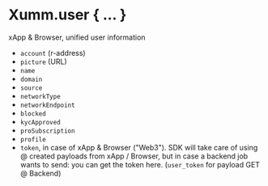 # Xumm.user { ... }

xApp & Browser, unified user information

* `account` (r-address)
* `picture` (URL)
* `name`
* `domain`
* `source`
* `networkType`
* `networkEndpoint`
* `blocked`
* `kycApproved`
* `proSubscription`
* `profile`
* `token`, in case of xApp & Browser ("Web3"). SDK will take care of using @ created payloads from xApp / Browser, but in case a backend job wants to send: you can get the token here.  (`user_token` for payload GET @ Backend)

